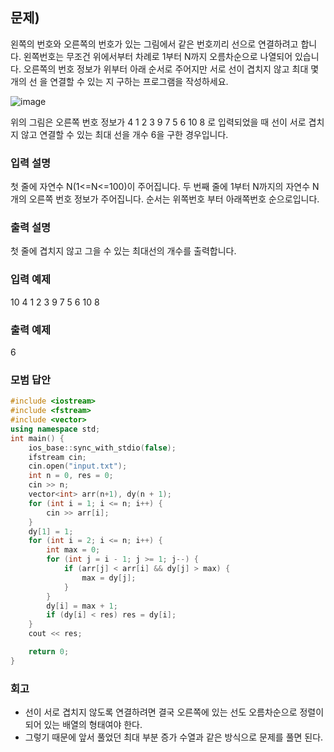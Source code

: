 ﻿## 문제)
왼쪽의 번호와 오른쪽의 번호가 있는 그림에서 같은 번호끼리 선으로 연결하려고 합니다.
왼쪽번호는 무조건 위에서부터 차례로 1부터 N까지 오름차순으로 나열되어 있습니다.
오른쪽의 번호 정보가 위부터 아래 순서로 주어지만 서로 선이 겹치지 않고 최대 몇 개의 선
을 연결할 수 있는 지 구하는 프로그램을 작성하세요.

![image](https://user-images.githubusercontent.com/75019048/184646151-0937f747-6066-47d2-a95d-1cb8ebad86d7.png)

위의 그림은 오른쪽 번호 정보가 4 1 2 3 9 7 5 6 10 8 로 입력되었을 때 선이 서로 겹치지
않고 연결할 수 있는 최대 선을 개수 6을 구한 경우입니다. 

### 입력 설명
첫 줄에 자연수 N(1<=N<=100)이 주어집니다.
두 번째 줄에 1부터 N까지의 자연수 N개의 오른쪽 번호 정보가 주어집니다. 순서는 위쪽번호
부터 아래쪽번호 순으로입니다.

### 출력 설명
첫 줄에 겹치지 않고 그을 수 있는 최대선의 개수를 출력합니다.

### 입력 예제
10
4 1 2 3 9 7 5 6 10 8

### 출력 예제
6

### 모범 답안
``` Cpp
#include <iostream>
#include <fstream>
#include <vector>
using namespace std;
int main() {
    ios_base::sync_with_stdio(false);
    ifstream cin;
    cin.open("input.txt");
    int n = 0, res = 0;
    cin >> n;
    vector<int> arr(n+1), dy(n + 1);
    for (int i = 1; i <= n; i++) {
        cin >> arr[i];
    }
    dy[1] = 1;
    for (int i = 2; i <= n; i++) {
        int max = 0;
        for (int j = i - 1; j >= 1; j--) {
            if (arr[j] < arr[i] && dy[j] > max) {
                max = dy[j];
            }
        }
        dy[i] = max + 1;
        if (dy[i] < res) res = dy[i];
    }
    cout << res;

    return 0;
}

```

### 회고
* 선이 서로 겹치지 않도록 연결하려면 결국 오른쪽에 있는 선도 오름차순으로 정렬이 되어 있는 배열의 형태여야 한다.
* 그렇기 때문에 앞서 풀었던 최대 부분 증가 수열과 같은 방식으로 문제를 풀면 된다.
